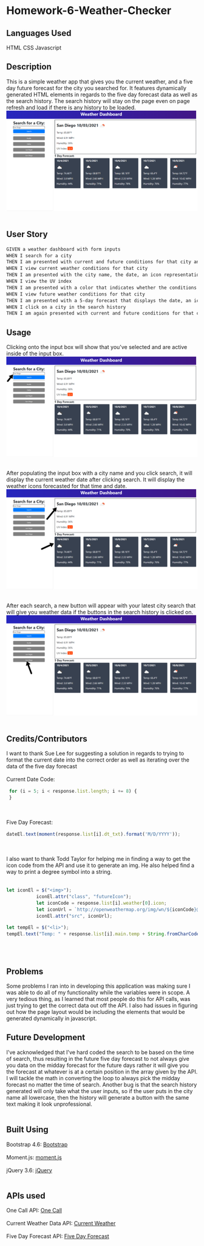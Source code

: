 # Homework-6-Weather-Checker

## Languages Used
HTML CSS Javascript

## Description
This is a simple weather app that gives you the current weather, and a five day future forecast for the city you searched for. It features dynamically generated HTML elements in regards to the five day forecast data as well as the search history. The search history will stay on the page even on page refresh and load if there is any history to be loaded.
![Weather App](./assets/images/weather-app.png)<br><br>

## User Story
```md
GIVEN a weather dashboard with form inputs
WHEN I search for a city
THEN I am presented with current and future conditions for that city and that city is added to the search history
WHEN I view current weather conditions for that city
THEN I am presented with the city name, the date, an icon representation of weather conditions, the temperature, the humidity, the wind speed, and the UV index
WHEN I view the UV index
THEN I am presented with a color that indicates whether the conditions are favorable, moderate, or severe
WHEN I view future weather conditions for that city
THEN I am presented with a 5-day forecast that displays the date, an icon representation of weather conditions, the temperature, the wind speed, and the humidity
WHEN I click on a city in the search history
THEN I am again presented with current and future conditions for that city
```

## Usage
Clicking onto the input box will show that you've selected and are active inside of the input box.<br>
![Weather App Input Demo](./assets/images/weather-app-input.png)<br><br>

After populating the input box with a city name and you click search, it will display the current weather date after clicking search. It will display the weather icons forecasted for that time and date.<br>
![Weather App Demo](./assets/images/weather-app-demo.png)<br><br>

After each search, a new button will appear with your latest city search that will give you weather data if the buttons in the search history is clicked on.<br>
![Weather App Search History Demo](./assets/images/weather-app-history-demo.png)<br><br>

## Credits/Contributors
I want to thank Sue Lee for suggesting a solution in regards to trying to format the current date into the correct order as well as iterating over the data of the five day forecast <br><br>
Current Date Code: 
```javascript
 for (i = 5; i < response.list.length; i += 8) {
 }
 ```
 <br><br>
 Five Day Forecast:
 ```javascript
 dateEl.text(moment(response.list[i].dt_txt).format('M/D/YYYY'));
 ```
 <br><br>
I also want to thank Todd Taylor for helping me in finding a way to get the icon code from the API and use it to generate an img. He also helped find a way to print a degree symbol into a string.
<br><br>
 ```javascript
 let iconEl = $("<img>");
            iconEl.attr("class", "futureIcon");
            let iconCode = response.list[i].weather[0].icon;
            let iconUrl = `http://openweathermap.org/img/wn/${iconCode}@2x.png`;
            iconEl.attr("src", iconUrl);
```
```javascript
let tempEl = $("<li>");
tempEl.text("Temp: " + response.list[i].main.temp + String.fromCharCode(176) + "F"); 
```
<br><br>

## Problems
Some problems I ran into in developing this application was making sure I was able to do all of my functionality while the variables were in scope. A very tedious thing, as I learned that most people do this for API calls, was just trying to get the correct data out off the API. I also had issues in figuring out how the page layout would be including the elements that would be generated dynamically in javascript. 

## Future Development
I've acknowledged that I've hard coded the search to be based on the time of search, thus resulting in the future five day forecast to not always give you data on the midday forecast for the future days rather it will give you the forecast at whatever is at a certain position in the array given by the API. I will tackle the math in converting the loop to always pick the midday forecast no matter the time of search. Another bug is that the search history generated will only take what the user inputs, so if the user puts in the city name all lowercase, then the history will generate a button with the same text making it look unprofessional.<br><br>

## Built Using
Bootstrap 4.6: [Bootstrap](https://getbootstrap.com/docs/4.6/getting-started/introduction/)<br><br>
Moment.js: [moment.js](https://momentjs.com/docs/)<br><br>
jQuery 3.6: [jQuery](https://code.jquery.com/)<br><br>

## APIs used
One Call API: [One Call](https://openweathermap.org/api/one-call-api)<br><br>
Current Weather Data API: [Current Weather](https://openweathermap.org/current)<br><br>
Five Day Forecast API: [Five Day Forecast](https://openweathermap.org/forecast5)<br><br>